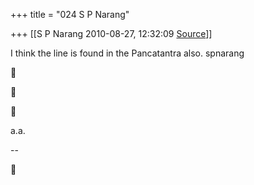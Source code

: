 +++
title = "024 S P Narang"

+++
[[S P Narang	2010-08-27, 12:32:09 [Source](https://groups.google.com/g/bvparishat/c/NpiZJW9u5oE)]]



I think the line is found in the Pancatantra also. spnarang







  
a.a.

--  



